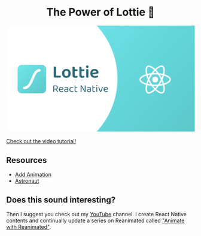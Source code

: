 <h1 align="center">
The Power of Lottie 🌟
</h1>

<a href="https://youtu.be/yz9E10Dq8Bg" target="_blank">
    <img src="https://raw.githubusercontent.com/enzomanuelmangano/the-power-of-lottie/main/.assets/the-power-of-lottie.png" title="the-power-of-lottie">
</a>

[Check out the video tutorial!](https://youtu.be/YG_L8NyKPnc)

## Resources

- [Add Animation](https://lottiefiles.com/9788-add-new)
- [Astronaut](https://lottiefiles.com/51382-astronaut-light-theme)

## Does this sound interesting?

Then I suggest you check out my [YouTube](https://www.youtube.com/c/Reactiive) channel. I create React Native contents and continually update a series on Reanimated called ["Animate with Reanimated"](https://github.com/enzomanuelmangano/animate-with-reanimated).
